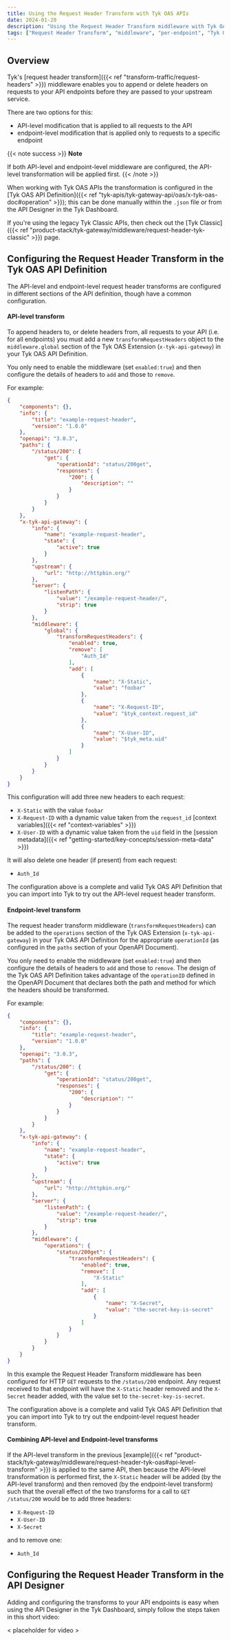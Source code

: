 ```yaml
---
title: Using the Request Header Transform with Tyk OAS APIs
date: 2024-01-20
description: "Using the Request Header Transform middleware with Tyk OAS APIs"
tags: ["Request Header Transform", "middleware", "per-endpoint", "Tyk OAS"]
---
```


## Overview
Tyk's [request header transform]({{< ref "transform-traffic/request-headers" >}}) middleware enables you to append or delete headers on requests to your API endpoints before they are passed to your upstream service.

There are two options for this:
 - API-level modification that is applied to all requests to the API
 - endpoint-level modification that is applied only to requests to a specific endpoint

{{< note success >}}
**Note**  

If both API-level and endpoint-level middleware are configured, the API-level transformation will be applied first.
{{< /note >}}

When working with Tyk OAS APIs the transformation is configured in the [Tyk OAS API Definition]({{< ref "tyk-apis/tyk-gateway-api/oas/x-tyk-oas-doc#operation" >}}); this can be done manually within the `.json` file or from the API Designer in the Tyk Dashboard.

If you're using the legacy Tyk Classic APIs, then check out the [Tyk Classic]({{< ref "product-stack/tyk-gateway/middleware/request-header-tyk-classic" >}}) page.

## Configuring the Request Header Transform in the Tyk OAS API Definition
The API-level and endpoint-level request header transforms are configured in different sections of the API definition, though have a common configuration.

#### API-level transform
To append headers to, or delete headers from, all requests to your API (i.e. for all endpoints) you must add a new `transformRequestHeaders` object to the `middleware.global` section of the Tyk OAS Extension (`x-tyk-api-gateway`) in your Tyk OAS API Definition.

You only need to enable the middleware (set `enabled:true`) and then configure the details of headers to `add` and those to `remove`.

For example:
```.json {hl_lines=["38-56"],linenos=true, linenostart=1}
{
    "components": {},
    "info": {
        "title": "example-request-header",
        "version": "1.0.0"
    },
    "openapi": "3.0.3",
    "paths": {
        "/status/200": {
            "get": {
                "operationId": "status/200get",
                "responses": {
                    "200": {
                        "description": ""
                    }
                }
            }
        }
    },
    "x-tyk-api-gateway": {
        "info": {
            "name": "example-request-header",
            "state": {
                "active": true
            }
        },
        "upstream": {
            "url": "http://httpbin.org/"
        },
        "server": {
            "listenPath": {
                "value": "/example-request-header/",
                "strip": true
            }
        },
        "middleware": {
            "global": {
                "transformRequestHeaders": {
                    "enabled": true,
                    "remove": [
                        "Auth_Id"
                    ],
                    "add": [
                        {
                            "name": "X-Static",
                            "value": "foobar"
                        },
                        {
                            "name": "X-Request-ID",
                            "value": "$tyk_context.request_id"
                        },
                        {
                            "name": "X-User-ID",
                            "value": "$tyk_meta.uid"
                        }
                    ]
                }
            }
        }
    }
}
```

This configuration will add three new headers to each request:
 - `X-Static` with the value `foobar`
 - `X-Request-ID` with a dynamic value taken from the `request_id` [context variables]({{< ref "context-variables" >}})
 - `X-User-ID` with a dynamic value taken from the `uid` field in the [session metadata]({{< ref "getting-started/key-concepts/session-meta-data" >}})

It will also delete one header (if present) from each request:
 - `Auth_Id`

The configuration above is a complete and valid Tyk OAS API Definition that you can import into Tyk to try out the API-level request header transform.

#### Endpoint-level transform
The request header transform middleware (`transformRequestHeaders`) can be added to the `operations` section of the Tyk OAS Extension (`x-tyk-api-gateway`) in your Tyk OAS API Definition for the appropriate `operationId` (as configured in the `paths` section of your OpenAPI Document).

You only need to enable the middleware (set `enabled:true`) and then configure the details of headers to `add` and those to `remove`. The design of the Tyk OAS API Definition takes advantage of the `operationID` defined in the OpenAPI Document that declares both the path and method for which the headers should be transformed.

For example:
```.json {hl_lines=["39-50"],linenos=true, linenostart=1}
{
    "components": {},
    "info": {
        "title": "example-request-header",
        "version": "1.0.0"
    },
    "openapi": "3.0.3",
    "paths": {
        "/status/200": {
            "get": {
                "operationId": "status/200get",
                "responses": {
                    "200": {
                        "description": ""
                    }
                }
            }
        }
    },
    "x-tyk-api-gateway": {
        "info": {
            "name": "example-request-header",
            "state": {
                "active": true
            }
        },
        "upstream": {
            "url": "http://httpbin.org/"
        },
        "server": {
            "listenPath": {
                "value": "/example-request-header/",
                "strip": true
            }
        },
        "middleware": {
            "operations": {
                "status/200get": {
                    "transformRequestHeaders": {
                        "enabled": true,
                        "remove": [
                            "X-Static"
                        ],
                        "add": [
                            {
                                "name": "X-Secret",
                                "value": "the-secret-key-is-secret"
                            }
                        ]
                    }
                }
            }
        }
    }
}
```

In this example the Request Header Transform middleware has been configured for HTTP `GET` requests to the `/status/200` endpoint. Any request received to that endpoint will have the `X-Static` header removed and the `X-Secret` header added, with the value set to `the-secret-key-is-secret`.

The configuration above is a complete and valid Tyk OAS API Definition that you can import into Tyk to try out the endpoint-level request header transform.

#### Combining API-level and Endpoint-level transforms
If the API-level transform in the previous [example]({{< ref "product-stack/tyk-gateway/middleware/request-header-tyk-oas#api-level-transform" >}}) is applied to the same API, then because the API-level transformation is performed first, the `X-Static` header will be added (by the API-level transform) and then removed (by the endpoint-level transform) such that the overall effect of the two transforms for a call to `GET /status/200` would be to add three headers:
 - `X-Request-ID`
 - `X-User-ID`
 - `X-Secret`

and to remove one:
 - `Auth_Id` 

## Configuring the Request Header Transform in the API Designer
Adding and configuring the transforms to your API endpoints is easy when using the API Designer in the Tyk Dashboard, simply follow the steps taken in this short video:

 < placeholder for video >
